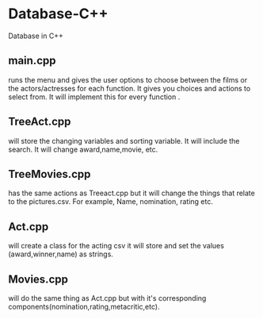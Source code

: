 # Database-C++
Database in C++

## main.cpp </br>
runs the menu and gives the user options to choose between the films or the actors/actresses for each function. It gives you choices and actions to select from. It will implement this for every function .

## TreeAct.cpp </br>
will store the changing variables and sorting variable. It will include the search. It will change award,name,movie, etc. 

## TreeMovies.cpp </br>
has the same actions as Treeact.cpp but it will change the things that relate to the pictures.csv. For example, Name, nomination, rating etc. 

## Act.cpp </br>
will create a class for the acting csv it will store and set the values (award,winner,name) as strings. 

## Movies.cpp </br>
will do the same thing as Act.cpp but with it's corresponding components(nomination,rating,metacritic,etc).   

